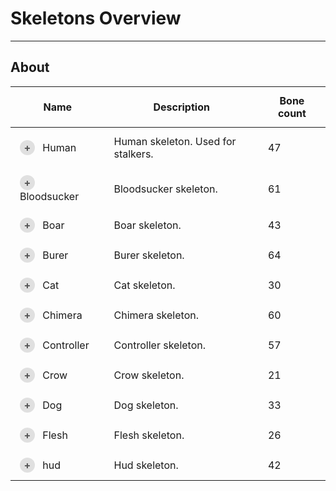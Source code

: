 # Skeletons Overview

___

## About

<style>
.main-table {
    width: 100%;
    border-collapse: collapse;
}

.main-table th, .main-table td {
    padding: 12px 15px;
}

.main-table th {
}

.material-row {
    transition: background-color 0.2s;
}

.material-row:hover {
    background-color: #f9f9f9;
}

.expand-btn {
    cursor: pointer;
    display: inline-block;
    width: 24px;
    height: 24px;
    text-align: center;
    margin-right: 8px;
    background-color: #e0e0e0;
    border-radius: 50%;
    color: #555;
    font-weight: bold;
    line-height: 24px;
    transition: all 0.3s;
    user-select: none;
}

.expand-btn:hover {
    background-color: #d0d0d0;
}

.expand-btn.active {
    background-color: #4CAF50;
    color: white;
}

.details-container {
    max-height: 0;
    overflow: hidden;
    transition: max-height 0.2s ease-out;
    background-color: #fafafa;
}

.details-container.show {
    max-height: 1500px;
    transition: max-height 0.2s ease-in;
}

.nested-table {
    width: calc(100% - 30px);
    margin: 10px 15px;
    border-collapse: collapse;
    box-shadow: 0 1px 3px rgba(0,0,0,0.1);
}

.nested-table td {
    padding: 10px 15px;
    border: 1px solid #e0e0e0;
    background-color: white;
}

.nested-table tr:first-child td {
    border-top: none;
}

.nested-table tr:last-child td {
    border-bottom: none;
}

.nested-table tr td:first-child {
    border-left: none;
    font-weight: 500;
    color: #333;
}

.nested-table tr td:last-child {
    border-right: none;
    color: #666;
}

.code-block {
    background-color: #f5f5f5;
    border: 1px solid #ddd;
    border-radius: 4px;
    padding: 10px;
    font-family: monospace;
    white-space: pre;
    overflow-x: auto;
    margin: 0;
    line-height: 1.4;
}

</style>

<table class="main-table" id="SkeletonsTable">
    <thead>
        <tr>
            <th>Name</th>
            <th>Description</th>
            <th>Bone count</th>
        </tr>
    </thead>
    <tbody>
        <tr class="material-row">
            <td>
                <span class="expand-btn" data-source="skeletons-list/human.html">+</span>
                Human
            </td>
            <td>Human skeleton. Used for stalkers.</td>
            <td>47</td>
        </tr>
        <tr>
            <td colspan="3" style="padding: 0;">
                <div class="details-container">
                    <table class="nested-table">
                    </table>
                </div>
            </td>
        </tr>
        <tr class="material-row">
            <td>
                <span class="expand-btn" data-source="skeletons-list/bloodsucker.html">+</span>
                Bloodsucker
            </td>
            <td>Bloodsucker skeleton.</td>
            <td>61</td>
        </tr>
        <tr>
            <td colspan="3" style="padding: 0;">
                <div class="details-container">
                    <table class="nested-table">
                    </table>
                </div>
            </td>
        </tr>
        <tr class="material-row">
            <td>
                <span class="expand-btn" data-source="skeletons-list/boar.html">+</span>
                Boar
            </td>
            <td>Boar skeleton.</td>
            <td>43</td>
        </tr>
        <tr>
            <td colspan="3" style="padding: 0;">
                <div class="details-container">
                    <table class="nested-table">
                    </table>
                </div>
            </td>
        </tr>
        <tr class="material-row">
            <td>
                <span class="expand-btn" data-source="skeletons-list/burer.html">+</span>
                Burer
            </td>
            <td>Burer skeleton.</td>
            <td>64</td>
        </tr>
        <tr>
            <td colspan="3" style="padding: 0;">
                <div class="details-container">
                    <table class="nested-table">
                    </table>
                </div>
            </td>
        </tr>
        <tr class="material-row">
            <td>
                <span class="expand-btn" data-source="skeletons-list/cat.html">+</span>
                Cat
            </td>
            <td>Cat skeleton.</td>
            <td>30</td>
        </tr>
        <tr>
            <td colspan="3" style="padding: 0;">
                <div class="details-container">
                    <table class="nested-table">
                    </table>
                </div>
            </td>
        </tr>
        <tr class="material-row">
            <td>
                <span class="expand-btn" data-source="skeletons-list/chimera.html">+</span>
                Chimera
            </td>
            <td>Chimera skeleton.</td>
            <td>60</td>
        </tr>
        <tr>
            <td colspan="3" style="padding: 0;">
                <div class="details-container">
                    <table class="nested-table">
                    </table>
                </div>
            </td>
        </tr>
        <tr class="material-row">
            <td>
                <span class="expand-btn" data-source="skeletons-list/controller.html">+</span>
                Controller
            </td>
            <td>Controller skeleton.</td>
            <td>57</td>
        </tr>
        <tr>
            <td colspan="3" style="padding: 0;">
                <div class="details-container">
                    <table class="nested-table">
                    </table>
                </div>
            </td>
        </tr>
        <tr class="material-row">
            <td>
                <span class="expand-btn" data-source="skeletons-list/crow.html">+</span>
                Crow
            </td>
            <td>Crow skeleton.</td>
            <td>21</td>
        </tr>
        <tr>
            <td colspan="3" style="padding: 0;">
                <div class="details-container">
                    <table class="nested-table">
                    </table>
                </div>
            </td>
        </tr>
        <tr class="material-row">
            <td>
                <span class="expand-btn" data-source="skeletons-list/dog.html">+</span>
                Dog
            </td>
            <td>Dog skeleton.</td>
            <td>33</td>
        </tr>
        <tr>
            <td colspan="3" style="padding: 0;">
                <div class="details-container">
                    <table class="nested-table">
                    </table>
                </div>
            </td>
        </tr>
        <tr class="material-row">
            <td>
                <span class="expand-btn" data-source="skeletons-list/flesh.html">+</span>
                Flesh
            </td>
            <td>Flesh skeleton.</td>
            <td>26</td>
        </tr>
        <tr>
            <td colspan="3" style="padding: 0;">
                <div class="details-container">
                    <table class="nested-table">
                    </table>
                </div>
            </td>
        </tr>
        <tr class="material-row">
            <td>
                <span class="expand-btn" data-source="skeletons-list/hud.html">+</span>
                hud
            </td>
            <td>Hud skeleton.</td>
            <td>42</td>
        </tr>
        <tr>
            <td colspan="3" style="padding: 0;">
                <div class="details-container">
                    <table class="nested-table">
                    </table>
                </div>
            </td>
        </tr>
    </tbody>
</table>


<script>
document.addEventListener('DOMContentLoaded', () => {
    // Обработчик для обеих таблиц
    const handleTableClick = async (event) => {
        const btn = event.target.closest('.expand-btn');
        if (!btn) return;

        const row = btn.closest('tr');
        const detailsContainer = row.nextElementSibling.querySelector('.details-container');
        const isOpening = !detailsContainer.classList.contains('show');
        
        // Обновляем состояние кнопки
        btn.classList.toggle('active', isOpening);
        btn.textContent = isOpening ? '−' : '+';
        
        if (isOpening) {
            detailsContainer.classList.add('show');
            // Загружаем данные только если они еще не загружены
            if (btn.dataset.source && !btn.dataset.loaded) {
                try {
                    const response = await fetch(btn.dataset.source);
                    if (!response.ok) throw new Error(`HTTP error! status: ${response.status}`);
                    const text = await response.text();
                    
                    // Создаем pre элемент для отображения plaintext
                    const preElement = document.createElement('pre');
                    preElement.className = 'code-block';
                    preElement.textContent = text;
                    
                    // Очищаем контейнер перед вставкой новых данных
                    detailsContainer.innerHTML = '';
                    detailsContainer.appendChild(preElement);
                    
                    btn.dataset.loaded = 'true';
                } catch (error) {
                    console.error('Ошибка загрузки данных:', error);
                    detailsContainer.innerHTML = '<div class="error-message">Ошибка загрузки данных. Пожалуйста, попробуйте позже.</div>';
                }
            }
        } else {
            // Небольшая задержка для плавного закрытия
            setTimeout(() => {
                detailsContainer.classList.remove('show');
            }, 5);
        }
    };

    const skeletonsTable = document.getElementById('SkeletonsTable');
    if (skeletonsTable) skeletonsTable.addEventListener('click', handleTableClick);
});
</script>
